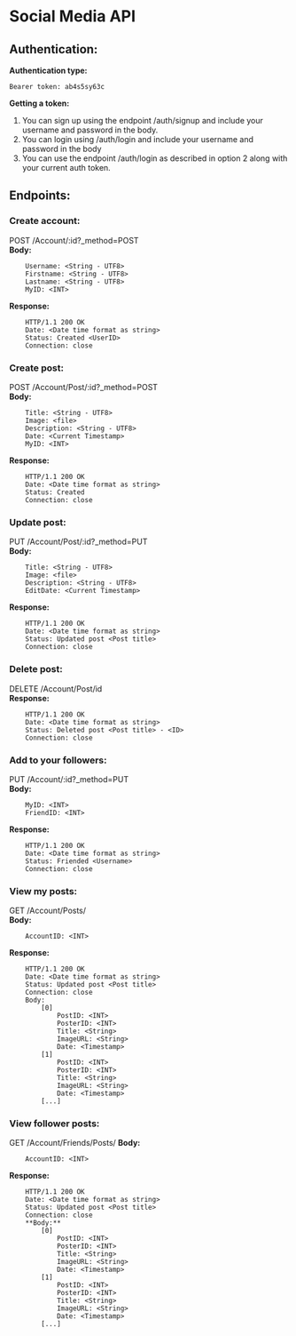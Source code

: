 # Social Media API

## Authentication:
**Authentication type:**
```
Bearer token: ab4s5sy63c
```
**Getting a token:**
1. You can sign up using the endpoint /auth/signup and include your username and password in the body.
2. You can login using /auth/login and include your username and password in the body
3. You can use the endpoint /auth/login as described in option 2 along with your current auth token.

## Endpoints:
### Create account:
POST /Account/:id?_method=POST\
**Body:**
```
    Username: <String - UTF8>
    Firstname: <String - UTF8>
    Lastname: <String - UTF8>
    MyID: <INT>
```
**Response:**
```
    HTTP/1.1 200 OK
    Date: <Date time format as string>
    Status: Created <UserID>
    Connection: close
```
### Create post:
POST /Account/Post/:id?_method=POST\
**Body:**
```
    Title: <String - UTF8>
    Image: <file>
    Description: <String - UTF8>
    Date: <Current Timestamp>
    MyID: <INT>
```
**Response:**
```
    HTTP/1.1 200 OK
    Date: <Date time format as string>
    Status: Created
    Connection: close
```
### Update post:
PUT /Account/Post/:id?_method=PUT\
**Body:**
```
    Title: <String - UTF8>
    Image: <file>
    Description: <String - UTF8>
    EditDate: <Current Timestamp>
```
**Response:**
```
    HTTP/1.1 200 OK
    Date: <Date time format as string>
    Status: Updated post <Post title>
    Connection: close
```
### Delete post:
DELETE /Account/Post/id\
**Response:**
```
    HTTP/1.1 200 OK
    Date: <Date time format as string>
    Status: Deleted post <Post title> - <ID>
    Connection: close
```
### Add to your followers:
PUT /Account/:id?_method=PUT\
**Body:**
```
    MyID: <INT>
    FriendID: <INT>
```
**Response:**
```
    HTTP/1.1 200 OK
    Date: <Date time format as string>
    Status: Friended <Username>
    Connection: close
```
### View my posts:
GET /Account/Posts/\
**Body:**
```
    AccountID: <INT>
```
**Response:**
```
    HTTP/1.1 200 OK
    Date: <Date time format as string>
    Status: Updated post <Post title>
    Connection: close
    Body:
        [0]
            PostID: <INT>
            PosterID: <INT>
            Title: <String>
            ImageURL: <String>
            Date: <Timestamp>
        [1]
            PostID: <INT>
            PosterID: <INT>
            Title: <String>
            ImageURL: <String>
            Date: <Timestamp>
        [...]
```
### View follower posts:
GET /Account/Friends/Posts/
**Body:**
```
    AccountID: <INT>
```
**Response:**
```
    HTTP/1.1 200 OK
    Date: <Date time format as string>
    Status: Updated post <Post title>
    Connection: close
    **Body:**
        [0]
            PostID: <INT>
            PosterID: <INT>
            Title: <String>
            ImageURL: <String>
            Date: <Timestamp>
        [1]
            PostID: <INT>
            PosterID: <INT>
            Title: <String>
            ImageURL: <String>
            Date: <Timestamp>
        [...]
```

